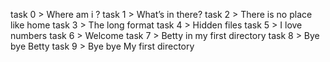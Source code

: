 task 0 > Where am i ?
task 1 > What’s in there?
task 2 > There is no place like home
task 3 > The long format
task 4 > Hidden files
task 5 > I love numbers
task 6 > Welcome
task 7 > Betty in my first directory
task 8 >  Bye bye Betty
task 9 > Bye bye My first directory  
